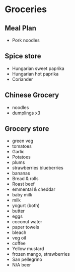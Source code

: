 # Groceries

## Meal Plan

- Pork noodles

## Spice store

- Hungarian sweet paprika
- Hungarian hot paprika
- Coriander

## Chinese Grocery

- noodles
- dumplings x3

## Grocery store

- green veg
- tomatoes
- Garlic
- Potatoes
- plums
- strawberries blueberries
- bananas
- Bread & rolls
- Roast beef
- emmental & cheddar
- baby milk
- milk
- yogurt (both)
- butter
- eggs
- coconut water
- paper towels
- bleach
- veg oil
- coffee
- Yellow mustard
- frozen mango, strawberries
- San pellegrino
- N/A beer
